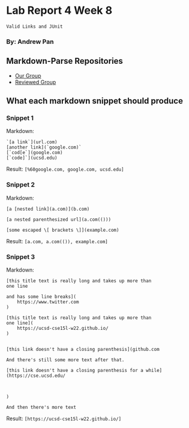 # Lab Report 4 Week 8
`Valid Links and JUnit`
### By: Andrew Pan

## Markdown-Parse Repositories
- [Our Group](https://github.com/pandrew99/markdown-parse)
- [Reviewed Group](https://github.com/PierreBeur/markdown-parse)

## What each markdown snippet should produce 
### Snippet 1
Markdown:
```
`[a link`](url.com)
[another link](`google.com)`
[`cod[e`](google.com)
[`code]`](ucsd.edu)
```
Result: 
`[%60google.com, google.com, ucsd.edu]`

### Snippet 2
Markdown:
```
[a [nested link](a.com)](b.com)

[a nested parenthesized url](a.com(()))

[some escaped \[ brackets \]](example.com)
```
Result:
`[a.com, a.com(()), example.com]`

### Snippet 3
Markdown:
```
[this title text is really long and takes up more than 
one line

and has some line breaks](
    https://www.twitter.com
)

[this title text is really long and takes up more than 
one line](
    https://ucsd-cse15l-w22.github.io/
)


[this link doesn't have a closing parenthesis](github.com

And there's still some more text after that.

[this link doesn't have a closing parenthesis for a while](https://cse.ucsd.edu/



)

And then there's more text
```
Result:
`[https://ucsd-cse15l-w22.github.io/]`

